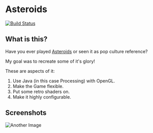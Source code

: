 # Asteroids

[![Build Status](https://travis-ci.org/PrinzJuliano/Asteroids.svg?branch=master)](https://travis-ci.org/PrinzJuliano/Asteroids)

## What is this?

Have you ever played [Asteroids](https://en.wikipedia.org/wiki/Asteroids_(video_game)) or seen it as pop culture reference?

My goal was to recreate some of it's glory!

These are aspects of it:

1. Use Java (in this case Processing) with OpenGL.
2. Make the Game flexible.
3. Put some retro shaders on.
4. Make it highly configurable.

## Screenshots

![Another Image](http://image.prntscr.com/image/0d1effc649914647b9d7ff32810f3d7f.png)
